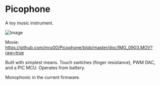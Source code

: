 Picophone
=========

A toy music instrument.

![Image](/mru00/Picophone/blob/master/doc/photo.JPG?raw=true)

Movie: https://github.com/mru00/Picophone/blob/master/doc/IMG_0903.MOV?raw=true

Built with simplest means. 
Touch switches (finger resistance), PWM DAC, and a PIC MCU.
Operates from battery.

Monophonic in the current firmware.


